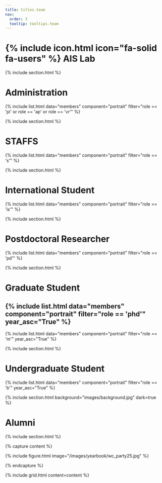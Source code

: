 ```yaml
---
title: titles.team
nav:
  order: 3
  tooltip: tooltips.team
---
```


# {% include icon.html icon="fa-solid fa-users" %} AIS Lab

{% include section.html %}
# Administration

{% include list.html data="members" component="portrait" filter="role == 'pi' or role == 'ap' or role == 'vr'" %}

{% include section.html %}
# STAFFS

{% include list.html data="members" component="portrait" filter="role == 's'" %}

{% include section.html %}

# International Student
{% include list.html data="members" component="portrait" filter="role == 'is'" %}

{% include section.html %}

# Postdoctoral Researcher	
{% include list.html data="members" component="portrait" filter="role == 'pd'" %}

{% include section.html %}
# Graduate Student


{% include list.html data="members" component="portrait" filter="role == 'phd'" year_asc="True" %}
---
{% include list.html data="members" component="portrait" filter="role == 'm'" year_asc="True" %}


{% include section.html %}
# Undergraduate Student


{% include list.html data="members" component="portrait" filter="role == 'b'" year_asc="True" %}

{% include section.html background="images/background.jpg" dark=true %}

# Alumni

{% include section.html %}

{% capture content %}

{% include figure.html image="/images/yearbook/wc_party25.jpg" %}

{% endcapture %}

{% include grid.html content=content %}
